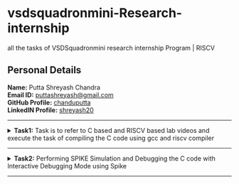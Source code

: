 # vsdsquadronmini-Research-internship
all the tasks of VSDSquadronmini research internship Program | RISCV 

##  Personal Details

**Name:** Putta Shreyash Chandra    
**Email ID:** puttashreyash@gmail.com  
**GitHub Profile:** [chanduputta](https://github.com/chanduputta)  
**LinkedIN Profile:** [shreyash20](https://www.linkedin.com/in/shreyash20/)

----------------------------------------------------------------------------------------------------------------
<details>
<summary><b>Task1:</b> Task is to refer to C based and RISCV based lab videos and execute the task of compiling the C code using gcc and riscv compiler</summary>

### C Language based LAB
We have to follow the given steps to compile any **.c** file in our machine:  
1. Open the bash terminal and locate to the directory where you want to create your file. Then run the following command:

	```
	vim sum1ton.c
	```  
2. This will open the editor and allows you to write into the file that you have created. You have to write the C code of printing the sum of n numbers. Once you are done with your code, press ```Ctrl + S``` to save your file, and then press ```Ctrl + W``` to close the editor.   
3. To the C code on your terminal, run the following command:

	```
	gcc sum1ton.c
	./a.out
	```
![C Code compiled on gcc Compiler](https://github.com/chanduputta/vsdsquadronmini-Research-internship/blob/main/Task1/C%20code%20compiled%20on%20gcc.png)

### RISCV based LAB
We have to do the same compilation of our code but this time using RISCV gcc compiler. Follow the given steps:  
1. Open the terminal and run the given command:  

	```
	cat sum1ton.c
	```
![cat Command](https://github.com/chanduputta/vsdsquadronmini-Research-internship/blob/main/Task1/Cat%20cammand%20for%20C%20code.png?raw=true)

2. Using the **cat** command, the entire C code will be displayed on the terminal. Now run the following command to compile the code in riscv64 gcc compiler:  

	```
	riscv64-unknown-elf-gcc -O1 -mabi=lp64 -march=rv64i -o sum_1ton.o sum_1ton.c
	```
 
![C Code compiles on RISC V Compiler](https://github.com/chanduputta/vsdsquadronmini-Research-internship/blob/main/Task1/C%20code%20compiled%20on%20RISC%20V%20compiler.png)

3. Open a new terminal and run the given command:    

	```
	riscv64-unknown-elf-objdump -d sum1ton.o | less
	```
![Objdump using -O1 format](https://github.com/chanduputta/vsdsquadronmini-Research-internship/blob/main/Task1/objdump%20using%20O1%20command.png?raw=true)

4. The Assembly Language code of our C code will be displayed on the terminal. Type ```/main``` to locate the main section of our code.  

### *Descriptions of the keyword used in above command*  
* **-mabi=lp64:** This option specifies the ABI (Application Binary Interface) to use ```lp64```, which is for 64-bit integer, long and pointer size. This ABI is used for 64-bit RISCV architecture.  
* **-march=rv64i:** This option specifies the architecture that we use, which is rv64i, indicates the 64-bit RISCV base integer instruction set. This also confirms the targeting of 64-bit architecture.  
* **riscv-objdump:** A tool for disassembling RISC-V binaries, providing insights into the code structure and helping in debugging.
* **-Ofast:** The option -Ofast in the command ```riscv64-unknown-elf-gcc -Ofast -mabi=lp64 -march=rv64i -o sum1ton.o sum1ton.c``` is a compiler optimization flag used with the GNU Compiler Collection (GCC). This flag is used to instruct the compiler to optimize the generated code for maximum speed. The use of ```-Ofast``` is typically chosen for applications where execution speed is critical and where deviations from standard behavior are acceptable. However, it's important to test thoroughly, as this level of optimization can introduce subtle bugs, especially in complex calculations or when strict compliance with external standards is required.  
* **-O1:** This options is an optimization level that tells the compiler to optimize the generated code but without greatly increasing compilation time. -O1 aims to reduce code size and execution time while keeping the compilation process relatively quick.  

</details>

-------------------------------------------------

<details>
<summary><b>Task2:</b> Performing SPIKE Simulation and Debugging the C code with Interactive Debugging Mode using Spike</summary> 
  
### What is SPIKE in RISCV?
> * A RISC-V ISA is a simulator, enabling the testing and analysis of RISC-V programs without the need for actual hardware.  
> * Spike is a free, open-source C++ simulator for the RISC-V ISA that models a RISC-V core and cache system. It can be used to run programs and a Linux kernel, and can be a starting point for running software on a RISC-V target.  
  
### What is pk (Proxy Kernel)?  
> * The RISC-V Proxy Kernel, pk , is a lightweight application execution environment that can host statically-linked RISC-V ELF binaries.  
> * A Proxy Kernel in the RISC-V ecosystem simplifies the interaction between complex hardware and the software running on it, making it easier to manage, test, and develop software and hardware projects.  
 

### Testing the SPIKE Simulator  
The target is to run the ```findPrime.c``` code using both ```gcc compiler``` and ```riscv compiler```, and both of the compiler must display the same output on the terminal. So to compile the code using **gcc compiler**, use the following command:  
```
gcc findPrime.c  
./a.out
```
And to compile the code using **riscv compiler**, use the following command:  
```
spike pk findPrime.o
```  
![Spike Simulation](https://github.com/chanduputta/vsdsquadronmini-Research-internship/blob/main/Task2/spike%20pk%20Simulation.png)

#### Following are the snapshots of RISCV Objdump with **-O1** and **-Ofast** options  
RISCV Objdump with -O1 option  

![Objdump in -O1](https://github.com/chanduputta/vsdsquadronmini-Research-internship/blob/main/Task2/Objdump%20in%20-O1.png)

RISCV Objdump with -Ofast option  

![Objdump in -Ofast](https://github.com/chanduputta/vsdsquadronmini-Research-internship/blob/main/Task2/Objdump%20in%20-Ofast.png)

### Debugging the Assembly Language Program of  ```findPrime.c```  
* Open the **Objdump** of code by using the following command  
```
$ riscv64-unknown-elf-objdump -d findPrime.o | less  
```
* Open the debugger in another terminal by using the following command  
```
$ spike -d pk findPrime.o
```
* The debugger will be opened in the terminal. Now, debugging operations can be performed as shown in the following snapshot.

![Debugging](https://github.com/chanduputta/vsdsquadronmini-Research-internship/blob/main/Task2/Spike%20Debugging.png) 

</details>

----------------------------------------

